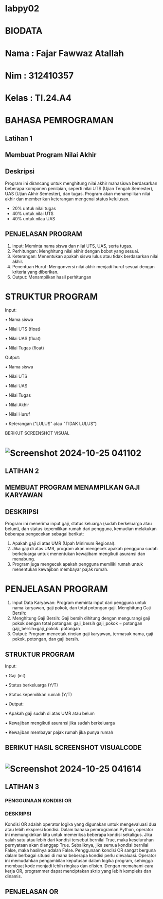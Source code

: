 # labpy02
# BIODATA
# Nama : Fajar Fawwaz Atallah
# Nim : 312410357
# Kelas : TI.24.A4
# BAHASA PEMROGRAMAN
## Latihan 1
## Membuat Program Nilai Akhir
## Deskripsi
Program ini dirancang untuk menghitung nilai akhir mahasiswa berdasarkan beberapa komponen penilaian, seperti nilai UTS (Ujian Tengah Semester), UAS (Ujian Akhir Semester), dan tugas. Program akan menampilkan nilai akhir dan memberikan keterangan mengenai status kelulusan.

- 20% untuk nilai tugas
- 40% untuk nilai UTS
- 40% untuk nilau UAS
## PENJELASAN PROGRAM
1. Input: Meminta nama siswa dan nilai UTS, UAS, serta tugas.
2. Perhitungan: Menghitung nilai akhir dengan bobot yang sesuai.
3. Keterangan: Menentukan apakah siswa lulus atau tidak berdasarkan nilai akhir.
4. Penentuan Huruf: Mengonversi nilai akhir menjadi huruf sesuai dengan kriteria yang diberikan.
5. Output: Menampilkan hasil perhitungan
# STRUKTUR PROGRAM
Input:

• Nama siswa

• Nilai UTS (float)

• Nilai UAS (float)

• Nilai Tugas (float)

Output:

• Nama siswa

• Nilai UTS

• Nilai UAS

• Nilai Tugas

• Nilai Akhir

• Nilai Huruf

• Keterangan ("LULUS" atau "TIDAK LULUS")

BERIKUT SCREENSHOT VISUAL
# ![Screenshot 2024-10-25 041102](https://github.com/user-attachments/assets/c40e7100-7e24-4568-a585-b3141d1628cc)

## LATIHAN 2
## MEMBUAT PROGRAM MENAMPILKAN GAJI KARYAWAN
## DESKRIPSI
Program ini menerima input gaji, status keluarga (sudah berkeluarga atau belum), dan status kepemilikan rumah dari pengguna, kemudian melakukan beberapa pengecekan sebagai berikut:

1. Apakah gaji di atas UMR (Upah Minimum Regional).
2. Jika gaji di atas UMR, program akan mengecek apakah pengguna sudah berkeluarga untuk menentukan kewajibam mengikuti asuransi dan menabung.
3. Program juga mengecek apakah pengguna memiliki rumah untuk menentukan kewajiban membayar pajak rumah.

# PENJELASAN PROGRAM
1. Input Data Karyawan:
Program meminta input dari pengguna untuk nama karyawan, gaji pokok, dan total potongan gaji. Menghitung Gaji Bersih:
2. Menghitung Gaji Bersih:
Gaji bersih dihitung dengan mengurangi gaji pokok dengan total potongan:
gaji_bersih
gaji_pokok − potongan
gaji_bersih=gaji_pokok−potongan
3. Output:
Program mencetak rincian gaji karyawan, termasuk nama, gaji pokok, potongan, dan gaji bersih.

## STRUKTUR PROGRAM
Input:

• Gaji (int)

• Status berkeluarga (Y/T)

• Status kepemilikan rumah (Y/T)

• Output:

• Apakah gaji sudah di atas UMR atau belum

• Kewajiban mengikuti asuransi jika sudah berkeluarga

• Kewajiban membayar pajak rumah jika punya rumah

## BERIKUT HASIL SCREENSHOT VISUALCODE
# ![Screenshot 2024-10-25 041614](https://github.com/user-attachments/assets/8fd35475-60f9-42e6-972b-da2c201cd398)

## LATIHAN 3
### PENGGUNAAN KONDISI OR
### DESKRIPSI
Kondisi OR adalah operator logika yang digunakan untuk mengevaluasi dua atau lebih ekspresi kondisi. Dalam bahasa pemrograman Python, operator ini memungkinkan kita untuk memeriksa beberapa kondisi sekaligus. Jika salah satu atau lebih dari kondisi tersebut bernilai True, maka keseluruhan pernyataan akan dianggap True. Sebaliknya, jika semua kondisi bernilai False, maka hasilnya adalah False. Penggunaan kondisi OR sangat berguna dalam berbagai situasi di mana beberapa kondisi perlu dievaluasi. Operator ini memudahkan pengambilan keputusan dalam logika program, sehingga membuat kode menjadi lebih ringkas dan efisien. Dengan memahami cara kerja OR, programmer dapat menciptakan skrip yang lebih kompleks dan dinamis.
## PENJELASAN OR
